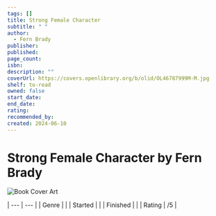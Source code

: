 ```yaml
---
tags: []
title: Strong Female Character
subtitle: " "
author:
  - Fern Brady
publisher: 
published: 
page_count: 
isbn: 
description: ""
coverUrl: https://covers.openlibrary.org/b/olid/OL46787999M-M.jpg
shelf: to-read
owned: false
start_date: 
end_date: 
rating: 
recommended_by: 
created: 2024-06-10
---
```


# Strong Female Character by Fern Brady

![Book Cover Art](https://covers.openlibrary.org/b/olid/OL46787999M-M.jpg)


| --- | --- |
| Genre |  |
| Started |  |
| Finished |  |
| Rating | /5 |

